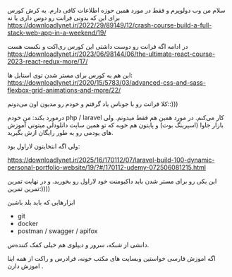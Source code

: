 سلام من وب دولوپرم و فقط در مورد همین حوزه اطلاعات کافی دارم.
یه کرش کورس برای این که بدونی فرانت رو دوس داری یا نه 
https://downloadlynet.ir/2022/29/89149/12/crash-course-build-a-full-stack-web-app-in-a-weekend/19/

در ادامه اگه فرانت رو دوست داشتی این کورس ری‌اکت و نکست هست
https://downloadlynet.ir/2023/06/98144/06/the-ultimate-react-course-2023-react-redux-more/17/

این هم یه کورس برای مستر شدن توی استایل ها:
https://downloadlynet.ir/2020/15/5783/03/advanced-css-and-sass-flexbox-grid-animations-and-more/22/

کلا فرانت رو با جوناس یاد گرفتم و خودم رو مدیون اون می‌دونم::)))


درمورد بکند: 
من خودم php / laravel کار می‌کنم. در مورد همین هم فقط میدونم. ولی بازار جاوا (اسپرینگ بوت) و پایتون هم خوبه که تو همین سایت دانلودلی میتونی آموزش های یودمی رو به طور رایگان ازش بگیرید.

ولی اگه انتخابتون لاراول بود:

https://downloadlynet.ir/2025/16/170112/07/laravel-build-100-dynamic-personal-portfolio-website/19/?#/170112-udemy-072506081215.html

این یکی رو برای مستر شدن باید داکیومنت خود لاراول رو بخورید.
و در نهایت تمرین تمرین تمرین:))))

ابزارهایی که باید بلد باشین
- git
- docker
- postman / swagger / apifox

دانشی از شبکه، سرور و دیپلوی هم خیلی کمک کننده‌س.

اگه اموزش فارسی خواستین وبسایت های مکتب خونه، فرادرس و راکت از همه اینا اموزش دارن .
